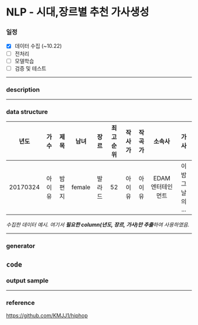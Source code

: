 # NLP - 시대,장르별 추천 가사생성


### 일정

 - [x] 데이터 수집 (~10.22)
 - [ ] 전처리
 - [ ] 모델학습
 - [ ] 검증 및 테스트

-------
### description

--------


### data structure
|년도|가수|제목|남녀|장르|최고순위|작사가|작곡가|소속사|가사|
|:---:|:---:|:---:|:---:|:---:|:---:|:---:|:---:|:---:|:---:|
|20170324|아이유|밤편지|female|발라드|52|아이유|아이유|EDAM엔터테인먼트|이 밤 그날의 ...|

*수집한 데이터 예시. 여기서 **필요한 column(년도, 장르, 가사)만 추출**하여 사용하였음.*

----------

### generator
`code`
----------

### output sample

-----------

### reference
https://github.com/KMJJ1/hiphop

